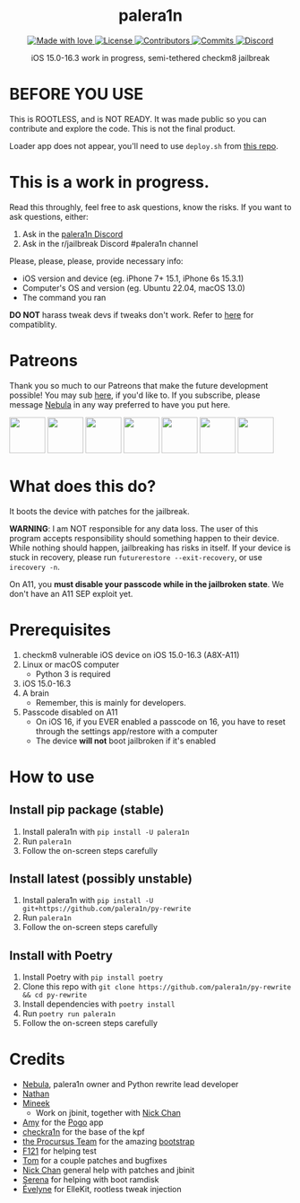 <h1 align="center">
  palera1n
</h1>

<p align="center">
  <a href="#">
    <img src="https://img.shields.io/badge/made%20with-love-E760A4.svg" alt="Made with love">
  </a>
  <a href="https://github.com/palera1n/py-rewrite/blob/main/LICENSE" target="_blank">
    <img src="https://img.shields.io/github/license/palera1n/py-rewrite.svg" alt="License">
  </a>
  <a href="https://github.com/palera1n/py-rewrite/graphs/contributors" target="_blank">
    <img src="https://img.shields.io/github/contributors/palera1n/py-rewrite.svg" alt="Contributors">
  </a>
  <a href="https://github.com/palera1n/py-rewrite/commits/main" target="_blank">
    <img src="https://img.shields.io/github/commit-activity/w/palera1n/py-rewrite.svg" alt="Commits">
  </a>
  <a href="https://dsc.gg/palera1n" target="_blank">
    <img src="https://img.shields.io/discord/1028398973452570725?label=discord" alt="Discord">
  </a>
</p>

<p align="center">
iOS 15.0-16.3 work in progress, semi-tethered checkm8 jailbreak
</p>

# BEFORE YOU USE

This is ROOTLESS, and is NOT READY. It was made public so you can contribute and explore the code. This is not the final product.

Loader app does not appear, you'll need to use `deploy.sh` from [this repo](https://github.com/mineek/kok3shi16-rootless).

# This is a work in progress.

Read this throughly, feel free to ask questions, know the risks. If you want to ask questions, either:

1. Ask in the [palera1n Discord](https://discord.gg/4S3yUMxuQH)
2. Ask in the r/jailbreak Discord #palera1n channel

Please, please, please, provide necessary info:

- iOS version and device (eg. iPhone 7+ 15.1, iPhone 6s 15.3.1)
- Computer's OS and version (eg. Ubuntu 22.04, macOS 13.0)
- The command you ran

**DO NOT** harass tweak devs if tweaks don't work. Refer to [here](https://github.com/itsnebulalol/ios15-tweaks) for compatiblity.

# Patreons

Thank you so much to our Patreons that make the future development possible! You may sub [here](https://patreon.com/palera1n), if you'd like to. If you subscribe, please message [Nebula](https://twitter.com/itsnebulalol) in any way preferred to have you put here.

<a href="https://github.com/samh06"><img width=64 src="https://user-images.githubusercontent.com/18669106/206333607-881d7ca1-f3bf-4e18-b620-25de0c527315.png"></img></a>
<a href="https://havoc.app"><img width=64 src="https://docs.havoc.app/img/standard_icon.png"></img></a>
<a href="https://twitter.com/yyyyyy_public"><img width=64 src="https://pbs.twimg.com/profile_images/1429332550112079876/dQQgsURc_400x400.jpg"></img></a>
<a href="https://twitter.com/0xSp00kyb0t"><img width=64 src="https://pbs.twimg.com/profile_images/1603601553226620935/1t4yD1bD_400x400.jpg"></img></a>
<a href="https://chariz.com"><img width=64 src="https://chariz.com/img/favicon.png"></img></a>
<a href="https://twitter.com/stars6220"><img width=64 src="https://pbs.twimg.com/profile_images/1606990218925670400/Y4JBl6OS_400x400.jpg"></img></a>
<a href="https://github.com/beast9265"><img width=64 src="https://avatars.githubusercontent.com/u/79794946?v=4"></img></a>

# What does this do?

It boots the device with patches for the jailbreak. 

**WARNING**: I am NOT responsible for any data loss. The user of this program accepts responsibility should something happen to their device. While nothing should happen, jailbreaking has risks in itself. If your device is stuck in recovery, please run `futurerestore --exit-recovery`, or use `irecovery -n`.

On A11, you **must disable your passcode while in the jailbroken state**. We don't have an A11 SEP exploit yet.

# Prerequisites

1. checkm8 vulnerable iOS device on iOS 15.0-16.3 (A8X-A11)
2. Linux or macOS computer
    - Python 3 is required
3. iOS 15.0-16.3
4. A brain
    - Remember, this is mainly for developers.
5. Passcode disabled on A11
    - On iOS 16, if you EVER enabled a passcode on 16, you have to reset through the settings app/restore with a computer
    - The device **will not** boot jailbroken if it's enabled

# How to use

## Install pip package (stable)

1. Install palera1n with `pip install -U palera1n`
2. Run `palera1n`
3. Follow the on-screen steps carefully

## Install latest (possibly unstable)

1. Install palera1n with `pip install -U git+https://github.com/palera1n/py-rewrite`
2. Run `palera1n`
3. Follow the on-screen steps carefully

## Install with Poetry

1. Install Poetry with `pip install poetry`
2. Clone this repo with `git clone https://github.com/palera1n/py-rewrite && cd py-rewrite`
3. Install dependencies with `poetry install`
4. Run `poetry run palera1n`
5. Follow the on-screen steps carefully

# Credits

- [Nebula](https://github.com/itsnebulalol), palera1n owner and Python rewrite lead developer
- [Nathan](https://github.com/verygenericname)
- [Mineek](https://github.com/mineek)
    - Work on jbinit, together with [Nick Chan](https://github.com/asdfugil)
- [Amy](https://github.com/elihwyma) for the [Pogo](https://github.com/elihwyma/Pogo) app
- [checkra1n](https://github.com/checkra1n) for the base of the kpf
- [the Procursus Team](https://github.com/ProcursusTeam) for the amazing [bootstrap](https://github.com/ProcursusTeam/Procursus)
- [F121](https://github.com/F121Live) for helping test
- [Tom](https://github.com/guacaplushy) for a couple patches and bugfixes
- [Nick Chan](https://github.com/asdfugil) general help with patches and jbinit
- [Serena](https://github.com/SerenaKit) for helping with boot ramdisk
- [Évelyne](https://github.com/evelyneee) for ElleKit, rootless tweak injection
